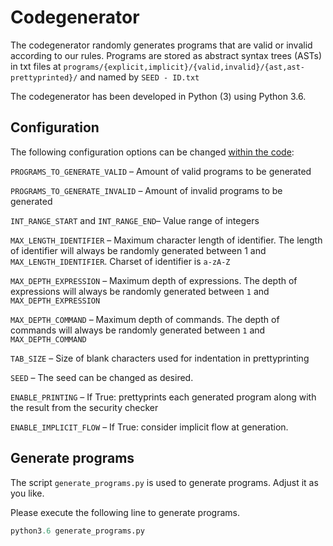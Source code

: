# Codegenerator

The codegenerator randomly generates programs that are valid or invalid according to our rules. Programs are stored as abstract syntax trees (ASTs) in txt files at `programs/{explicit,implicit}/{valid,invalid}/{ast,ast-prettyprinted}/` and named by `SEED - ID.txt`

The codegenerator has been developed in Python (3) using Python 3.6.

## Configuration

The following configuration options can be changed [within the code](https://github.com/sagr4019/ResearchProject/blob/master/data-generation-and-validation/security-type-system/codegenerator.py#L11-L21):

`PROGRAMS_TO_GENERATE_VALID` – Amount of valid programs to be generated

`PROGRAMS_TO_GENERATE_INVALID` – Amount of invalid programs to be generated

`INT_RANGE_START` and `INT_RANGE_END`– Value range of integers

`MAX_LENGTH_IDENTIFIER` – Maximum character length of identifier. The length of identifier will always be randomly generated between 1 and `MAX_LENGTH_IDENTIFIER`. Charset of identifier is `a-zA-Z`

`MAX_DEPTH_EXPRESSION` – Maximum depth of expressions. The depth of expressions will always be randomly generated between `1` and `MAX_DEPTH_EXPRESSION`

`MAX_DEPTH_COMMAND` – Maximum depth of commands. The depth of commands will always be randomly generated between `1` and `MAX_DEPTH_COMMAND`

`TAB_SIZE` – Size of blank characters used for indentation in prettyprinting

`SEED` – The seed can be changed as desired.

`ENABLE_PRINTING` – If True: prettyprints each generated program along with the result from the security checker

`ENABLE_IMPLICIT_FLOW` – If True: consider implicit flow at generation.

## Generate programs

The script `generate_programs.py` is used to generate programs. Adjust it as you like. 

Please execute the following line to generate programs.

```python
python3.6 generate_programs.py
```